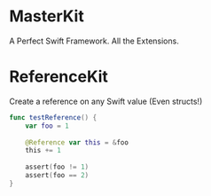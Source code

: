 # MasterKit
A Perfect Swift Framework. All the Extensions.


# ReferenceKit

Create a reference on any Swift value (Even structs!)

```swift
func testReference() {
    var foo = 1
    
    @Reference var this = &foo
    this += 1
    
    assert(foo != 1)
    assert(foo == 2)
}
```
